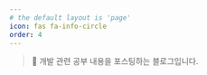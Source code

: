 ```yaml
---
# the default layout is 'page'
icon: fas fa-info-circle
order: 4
---
```


<!-- > Add Markdown syntax content to file `_tabs/about.md`{: .filepath } and it will show up on this page.
{: .prompt-tip } -->

> 📝 개발 관련 공부 내용을 포스팅하는 블로그입니다.

